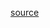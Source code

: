 [source](https://ec.europa.eu/eurostat/databrowser/view/lfst_rimgpnga/default/table?lang=en&category=mi.mii.mii_lfst)
